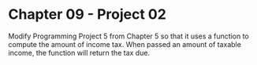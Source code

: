 # Chapter 09 - Project 02

Modify Programming Project 5 from Chapter 5 so that it uses a function to compute the amount of income tax. When passed an amount of taxable income, the function will return the tax due.
